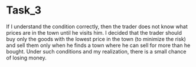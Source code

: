 # Task_3
If I understand the condition correctly, then the trader does not know what prices are in the town until he visits him. 
I decided that the trader should buy only the goods with the lowest price in the town (to minimize the risk) and sell them only when he finds a town where he can sell for more than he bought. 
Under such conditions and my realization, there is a small chance of losing money.
